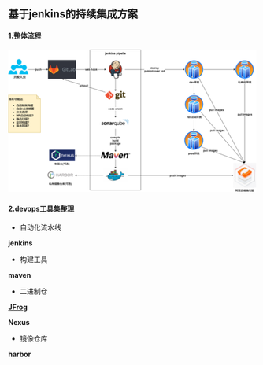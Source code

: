 ## 基于jenkins的持续集成方案

#### 1.整体流程



![pipeline](imgs/基于jenkins的pipeline.drawio.png)



#### 2.devops工具集整理

- 自动化流水线

**jenkins**

- 构建工具

**maven**

- 二进制仓

[**JFrog**](https://blog.csdn.net/afandaafandaafanda/article/details/81735013)

**Nexus**

- 镜像仓库

**harbor**